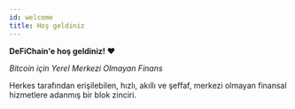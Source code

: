 ```yaml
---
id: welcome
title: Hoş geldiniz
---
```


**DeFiChain'e hoş geldiniz! ❤**

*Bitcoin için Yerel Merkezi Olmayan Finans*

Herkes tarafından erişilebilen, hızlı, akıllı ve şeffaf, merkezi olmayan finansal hizmetlere adanmış bir blok zinciri.
